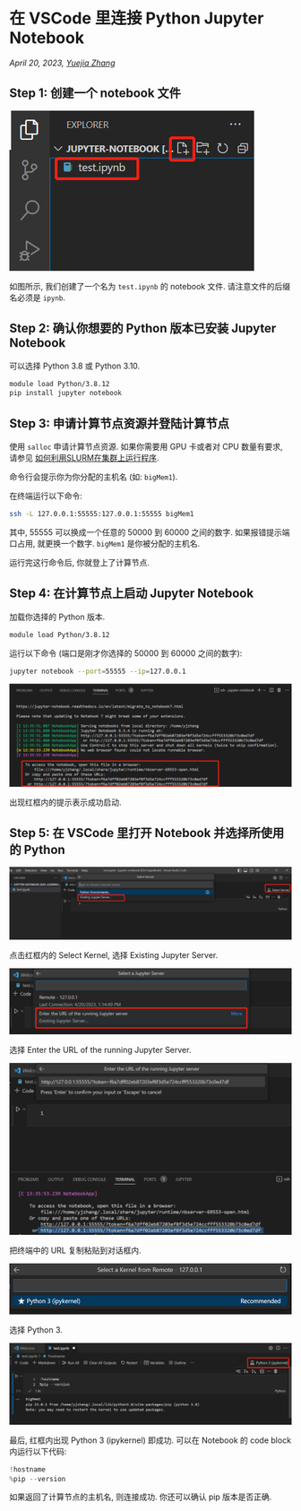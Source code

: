 # 在 VSCode 里连接 Python Jupyter Notebook

*April 20, 2023, [Yuejia Zhang](mailto:yuejiazhang21@m.fudan.edu.cn)*

## Step 1: 创建一个 notebook 文件

![step1](guide/figure/python-jupyter-notebook/step1.png)

如图所示, 我们创建了一个名为 `test.ipynb` 的 notebook 文件. 请注意文件的后缀名必须是 `ipynb`.

## Step 2: 确认你想要的 Python 版本已安装 Jupyter Notebook

可以选择 Python 3.8 或 Python 3.10.

```bash
module load Python/3.8.12
pip install jupyter notebook
```

## Step 3: 申请计算节点资源并登陆计算节点

使用 `salloc` 申请计算节点资源. 如果你需要用 GPU 卡或者对 CPU 数量有要求, 请参见 [如何利用SLURM在集群上运行程序](../run-program#如何利用slurm在集群上运行程序).

命令行会提示你为你分配的主机名 (如: `bigMem1`).

在终端运行以下命令:
```bash
ssh -L 127.0.0.1:55555:127.0.0.1:55555 bigMem1
```

其中, 55555 可以换成一个任意的 50000 到 60000 之间的数字. 如果报错提示端口占用, 就更换一个数字. `bigMem1` 是你被分配的主机名.

运行完这行命令后, 你就登上了计算节点.

## Step 4: 在计算节点上启动 Jupyter Notebook

加载你选择的 Python 版本.

```bash
module load Python/3.8.12
```

运行以下命令 (端口是刚才你选择的 50000 到 60000 之间的数字):

```bash
jupyter notebook --port=55555 --ip=127.0.0.1
```

![step4](guide/figure/python-jupyter-notebook/step4.png)

出现红框内的提示表示成功启动.

## Step 5: 在 VSCode 里打开 Notebook 并选择所使用的 Python

![step5-1](guide/figure/python-jupyter-notebook/step5-1.png)

点击红框内的 Select Kernel, 选择 Existing Jupyter Server.

![step5-2](guide/figure/python-jupyter-notebook/step5-2.png)

选择 Enter the URL of the running Jupyter Server.

![step5-3](guide/figure/python-jupyter-notebook/step5-3.png)

把终端中的 URL 复制粘贴到对话框内.

![step5-4](guide/figure/python-jupyter-notebook/step5-4.png)

选择 Python 3.

![step5-5](guide/figure/python-jupyter-notebook/step5-5.png)

最后, 红框内出现 Python 3 (ipykernel) 即成功. 可以在 Notebook 的 code block 内运行以下代码:

```python
!hostname
%pip --version
```

如果返回了计算节点的主机名, 则连接成功. 你还可以确认 pip 版本是否正确.
